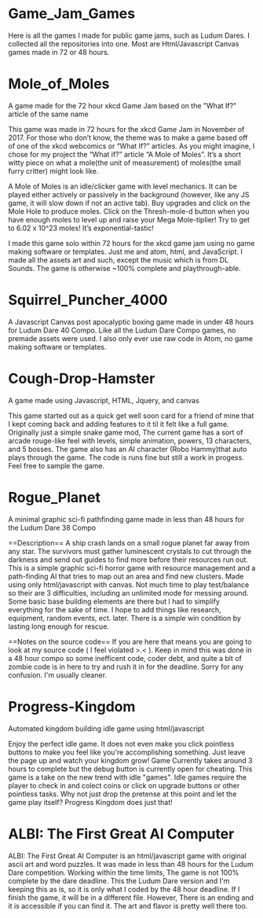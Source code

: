 # Game_Jam_Games
Here is all the games I made for public game jams, such as Ludum Dares. I collected all the repositories into one. Most are Html/Javascript Canvas games made in 72 or 48 hours.

# Mole_of_Moles
A game made for the 72 hour xkcd Game Jam based on the "What If?" article of the same name

This game was made in 72 hours for the xkcd Game Jam in November of 2017. For those who don’t know, the theme was to make a game based off of one of the xkcd webcomics or “What If?” articles. As you might imagine, I chose for my project the “What if?” article “A Mole of Moles”. It’s a short witty piece on what a mole(the unit of measurement) of moles(the small furry critter) might look like.

A Mole of Moles is an idle/clicker game with level mechanics. It can be played either actively or passively in the background (however, like any JS game, it will slow down if not an active tab). Buy upgrades and click on the Mole Hole to produce moles. Click on the Thresh-mole-d button when you have enough moles to level up and raise your Mega Mole-tiplier! Try to get to 6.02 x 10^23 moles! It’s exponential-tastic!

I made this game solo within 72 hours for the xkcd game jam using no game making software or templates. Just me and atom, html, and JavaScript. I made all the assets art and such, except the music which is from DL Sounds.  The game is otherwise ~100% complete and playthrough-able.


# Squirrel_Puncher_4000

A Javascript Canvas post apocalyptic boxing game made in under 48 hours for Ludum Dare 40 Compo. Like all the Ludum Dare Compo games, no premade assets were used. I also only ever use raw code in Atom, no game making software or templates. 

# Cough-Drop-Hamster
A game made using Javascript, HTML, Jquery, and canvas

This game started out as a quick get well soon card for a friend of mine that I kept coming back and adding features to it til it felt like a full game. Originally just a simple snake game mod, The current game has a sort of arcade rouge-like feel with levels, simple animation, powers, 13 characters, and 5 bosses. The game also has an AI character (Robo Hammy)that auto plays through the game. The code is runs fine but still a work in progess. Feel free to sample the game.

# Rogue_Planet
A minimal graphic sci-fi pathfinding game made in less than 48 hours for the Ludum Dare 38 Compo

==Description==
A ship crash lands on a small rogue planet far away from any star. The survivors must gather luminescent crystals to cut through the darkness and send out guides to find more before their resources run out. This is a simple graphic sci-fi horror game with resource management and a path-finding AI that tries to map out an area and find new clusters. Made using only html/javascript with canvas. Not much time to play test/balance so their are 3 difficulties, including an unlimited mode for messing around. Some basic base building elements are there but I had to simplify everything for the sake of time. I hope to add things like research, equipment, random events, ect. later. There is a simple win condition by lasting long enough for rescue.

==Notes on the source code==
If you are here that means you are going to look at my source code ( I feel violated >.< ). Keep in mind this was done in a 48 hour compo so some inefficent code, coder debt, and quite a bit of zombie code is in here to try and rush it in for the deadline. Sorry for any confusion. I'm usually cleaner.

# Progress-Kingdom
Automated kingdom building idle game using html/javascript

Enjoy the perfect idle game. It does not even make you click pointless buttons to make you feel like you're accomplishing something. Just leave the page up and watch your kingdom grow! Game Currently takes around 3 hours to complete but the debug button is currently open for cheating. This game is a take on the new trend with idle "games". Idle games require the player to check in and colect coins or click on upgrade buttons or other pointless tasks. Why not just drop the pretense at this point and let the game play itself? Progress Kingdom does just that!

# ALBI: The First Great AI Computer
ALBI: The First Great AI Computer is an html/javascript game with original ascii art and word puzzles. It was made in less than 48 hours for the Ludum Dare competition. Working within the time limits, The game is not 100% complete by the dare deadline. This the Ludum Dare version and I'm keeping this as is, so it is only what I coded by the 48 hour deadline. If I finish the game, it will be in a different file. However, There is an ending and it is accessible if you can find it. The art and flavor is pretty well there too.
